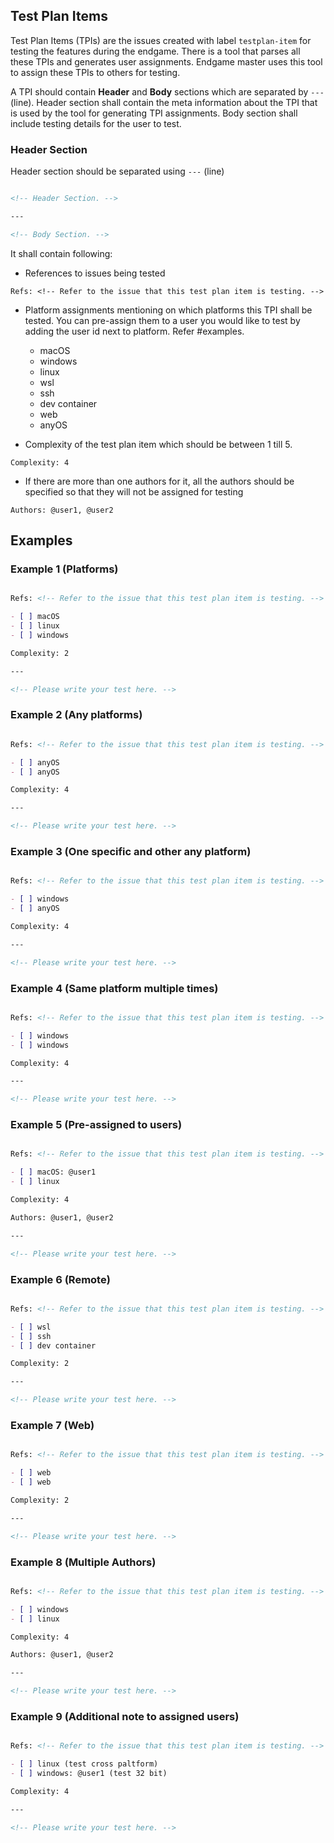 ## Test Plan Items

Test Plan Items (TPIs) are the issues created with label `testplan-item` for testing the features during the endgame. There is a tool that parses all these TPIs and generates user assignments. Endgame master uses this tool to assign these TPIs to others for testing.

A TPI should contain **Header** and **Body** sections which are separated by `---` (line). Header section shall contain the meta information about the TPI that is used by the tool for generating TPI assignments. Body section shall include testing details for the user to test.

### Header Section

Header section should be separated using `---` (line) 

```markdown

<!-- Header Section. -->

---

<!-- Body Section. -->

```

It shall contain following:

- References to issues being tested

```
Refs: <!-- Refer to the issue that this test plan item is testing. -->
```

- Platform assignments mentioning on which platforms this TPI shall be tested. You can pre-assign them to a user you would like to test by adding the user id next to platform. Refer #examples.
  - macOS
  - windows
  - linux
  - wsl
  - ssh
  - dev container
  - web
  - anyOS

- Complexity of the test plan item which should be between 1 till 5.

```
Complexity: 4
```

- If there are more than one authors for it, all the authors should be specified so that they will not be assigned for testing

```
Authors: @user1, @user2
```

## Examples

### Example 1 (Platforms)

```markdown

Refs: <!-- Refer to the issue that this test plan item is testing. -->

- [ ] macOS
- [ ] linux
- [ ] windows

Complexity: 2

---

<!-- Please write your test here. -->

```

### Example 2 (Any platforms)

```markdown

Refs: <!-- Refer to the issue that this test plan item is testing. -->

- [ ] anyOS
- [ ] anyOS

Complexity: 4

---

<!-- Please write your test here. -->

```

### Example 3 (One specific and other any platform)

```markdown

Refs: <!-- Refer to the issue that this test plan item is testing. -->

- [ ] windows
- [ ] anyOS

Complexity: 4

---

<!-- Please write your test here. -->

```

### Example 4 (Same platform multiple times)

```markdown

Refs: <!-- Refer to the issue that this test plan item is testing. -->

- [ ] windows
- [ ] windows

Complexity: 4

---

<!-- Please write your test here. -->

```

### Example 5 (Pre-assigned to users)

```markdown

Refs: <!-- Refer to the issue that this test plan item is testing. -->

- [ ] macOS: @user1
- [ ] linux

Complexity: 4

Authors: @user1, @user2

---

<!-- Please write your test here. -->

```

### Example 6 (Remote)

```markdown

Refs: <!-- Refer to the issue that this test plan item is testing. -->

- [ ] wsl
- [ ] ssh
- [ ] dev container

Complexity: 2

---

<!-- Please write your test here. -->

```

### Example 7 (Web)

```markdown

Refs: <!-- Refer to the issue that this test plan item is testing. -->

- [ ] web
- [ ] web

Complexity: 2

---

<!-- Please write your test here. -->

```

### Example 8 (Multiple Authors)

```markdown

Refs: <!-- Refer to the issue that this test plan item is testing. -->

- [ ] windows
- [ ] linux

Complexity: 4

Authors: @user1, @user2

---

<!-- Please write your test here. -->

```

### Example 9 (Additional note to assigned users)

```markdown

Refs: <!-- Refer to the issue that this test plan item is testing. -->

- [ ] linux (test cross paltform)
- [ ] windows: @user1 (test 32 bit)

Complexity: 4

---

<!-- Please write your test here. -->

```